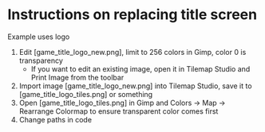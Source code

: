 # Instructions on replacing title screen

Example uses logo

1. Edit [game_title_logo_new.png], limit to 256 colors in Gimp, color 0 is transparency
    - If you want to edit an existing image, open it in Tilemap Studio and Print Image from the toolbar
2. Import image [game_title_logo_new.png] into Tilemap Studio, save it to [game_title_logo_tiles.png] or something
3. Open [game_title_logo_tiles.png] in Gimp and Colors -> Map -> Rearrange Colormap to ensure transparent color comes first
4. Change paths in code
